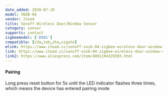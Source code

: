 ```yaml
---
date_added: 2020-07-19
model: SNZB-04
vendor: Itead
title: Sonoff Wireless Door/Window Sensor
category: sensor
supports: contact
zigbeemodel: ['DS01']
compatible: [z2m,iob,zha,zigate]
mlink: https://www.itead.cc/sonoff-snzb-04-zigbee-wireless-door-window-sensor.html
link: https://www.itead.cc/sonoff-snzb-04-zigbee-wireless-door-window-sensor.html
link2: https://www.aliexpress.com/item/4001194329393.html
---
```


#### Pairing
Long press reset button for 5s until the LED indicator flashes three times, which means the device has entered pairing mode
